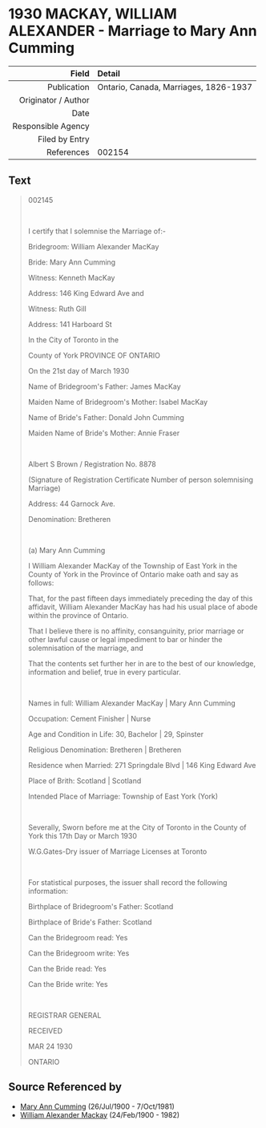 ﻿---
layout: page
permalink: /sources/s27123318
---

# 1930 MACKAY, WILLIAM ALEXANDER - Marriage to Mary Ann Cumming

Field | Detail
---:|:---
Publication | Ontario, Canada, Marriages, 1826-1937
Originator / Author | 
Date | 
Responsible Agency | 
Filed by Entry | 
References | 002154

## Text

> 002145
>
> <br/>
>
> I certify that I solemnise the Marriage of:-
>
> Bridegroom: William Alexander MacKay
>
> Bride: Mary Ann Cumming
>
> Witness: Kenneth MacKay
>
> Address: 146 King Edward Ave and
>
> Witness: Ruth Gill
>
> Address: 141 Harboard St
>
> In the City of Toronto in the 
>
> County of York PROVINCE OF ONTARIO
>
> On the 21st day of March 1930
>
> Name of Bridegroom's Father: James MacKay
>
> Maiden Name of Bridegroom's Mother: Isabel MacKay
>
> Name of Bride's Father: Donald John Cumming
>
> Maiden Name of Bride's Mother: Annie Fraser
>
> <br/>
>
> Albert S Brown / Registration No. 8878
>
> (Signature of Registration Certificate Number of person solemnising Marriage)
>
> Address: 44 Garnock Ave.
>
> Denomination: Bretheren
>
> <br/>
>
> (a) Mary Ann Cumming
>
> I William Alexander MacKay of the Township of East York in the County of York in the Province of Ontario make oath and say as follows:
>
> That, for the past fifteen days immediately preceding the day of this affidavit, William Alexander MacKay has had his usual place of abode within the province of Ontario.
>
> That I believe there is no affinity, consanguinity, prior marriage or other lawful cause or legal impediment to bar or hinder the solemnisation of the marriage, and
>
> That the contents set further her in are to the best of our knowledge, information and belief, true in every particular.
>
> <br/>
>
> Names in full: William Alexander MacKay | Mary Ann Cumming
>
> Occupation: Cement Finisher | Nurse
>
> Age and Condition in Life: 30, Bachelor | 29, Spinster
>
> Religious Denomination: Bretheren | Bretheren
>
> Residence when Married: 271 Springdale Blvd | 146 King Edward Ave
>
> Place of Brith: Scotland | Scotland
>
> Intended Place of Marriage: Township of East York (York)
>
> <br/>
>
> Severally, Sworn before me at the City of Toronto in the County of York this 17th Day or March 1930
>
> W.G.Gates-Dry issuer of Marriage Licenses at Toronto
>
> <br/>
>
> For statistical purposes, the issuer shall record the following information:
>
> Birthplace of Bridegroom's Father: Scotland
>
> Birthplace of Bride's Father: Scotland
>
> Can the Bridegroom read: Yes
>
> Can the Bridegroom write: Yes
>
> Can the Bride read: Yes
>
> Can the Bride write: Yes
>
> <br/>
>
> REGISTRAR GENERAL
>
> RECEIVED
>
> MAR 24 1930
>
> ONTARIO
>

## Source Referenced by

* [Mary Ann Cumming](../people/@48241984@-mary-ann-cumming-b1900-7-26-d1981-10-7.md) (26/Jul/1900 - 7/Oct/1981)
* [William Alexander Mackay](../people/@9383584@-william-alexander-mackay-b1900-2-24-d1982.md) (24/Feb/1900 - 1982)
